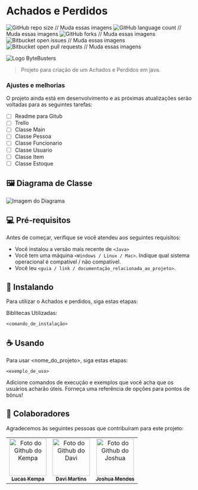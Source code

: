 # Achados e Perdidos

![GitHub repo size](https://img.shields.io/github/repo-size/iuricode/README-template?style=for-the-badge)                          // Muda essas imagens
![GitHub language count](https://img.shields.io/github/languages/count/iuricode/README-template?style=for-the-badge)              // Muda essas imagens
![GitHub forks](https://img.shields.io/github/forks/iuricode/README-template?style=for-the-badge)                                // Muda essas imagens
![Bitbucket open issues](https://img.shields.io/bitbucket/issues/iuricode/README-template?style=for-the-badge)                  // Muda essas imagens
![Bitbucket open pull requests](https://img.shields.io/bitbucket/pr-raw/iuricode/README-template?style=for-the-badge)          // Muda essas imagens

<img src="https://imgur.com/a/IRh43n9" alt="Logo ByteBusters">

> Projeto para criação de um Achados e Perdidos em java.

### Ajustes e melhorias

O projeto ainda está em desenvolvimento e as próximas atualizações serão voltadas para as seguintes tarefas:

- [ ] Readme para Gitub
- [ ] Trello
- [ ] Classe Main
- [ ] Classe Pessoa
- [ ] Classe Funcionario
- [ ] Classe Usuario
- [ ] Classe Item
- [ ] Classe Estoque

## 🖼️ Diagrama de Classe

<img src="ainda sem link" alt="Imagem do Diagrama">

## 💻 Pré-requisitos

Antes de começar, verifique se você atendeu aos seguintes requisitos:

- Você instalou a versão mais recente de `<Java>`
- Você tem uma máquina `<Windows / Linux / Mac>`. Indique qual sistema operacional é compatível / não compatível.
- Você leu `<guia / link / documentação_relacionada_ao_projeto>`.

## 🚀 Instalando <Achados e Perdidos>

Para utilizar o Achados e perdidos, siga estas etapas:

Biblitecas Utilizadas:

```
<comando_de_instalação>
```

## ☕ Usando <Achados e Perdidos>

Para usar <nome_do_projeto>, siga estas etapas:

```
<exemplo_de_uso>
```

Adicione comandos de execução e exemplos que você acha que os usuários acharão úteis. Forneça uma referência de opções para pontos de bônus!

## 🤝 Colaboradores

Agradecemos às seguintes pessoas que contribuíram para este projeto:

<table>
  <tr>
    <td align="center">
      <a href="#" title="https://github.com/kempa9077">
        <img src="https://avatars.githubusercontent.com/u/157315735?v=4" width="100px;" alt="Foto do Github do Kempa"/><br>
        <sub>
          <b>Lucas Kempa</b>
        </sub>
      </a>
    </td>
    <td align="center">
      <a href="#" title="https://github.com/DaviMartins26">
        <img src="https://avatars.githubusercontent.com/u/177854413?v=4" width="100px;" alt="Foto do Github do Davi"/><br>
        <sub>
          <b>Davi Martins</b>
        </sub>
      </a>
    </td>
    <td align="center">
      <a href="#" title="https://github.com/JoshuaMeds">
        <img src="https://avatars.githubusercontent.com/u/161641155?v=4" width="100px;" alt="Foto do Github do Joshua"/><br>
        <sub>
          <b>Joshua Mendes</b>
        </sub>
      </a>
    </td>
  </tr>
</table>
